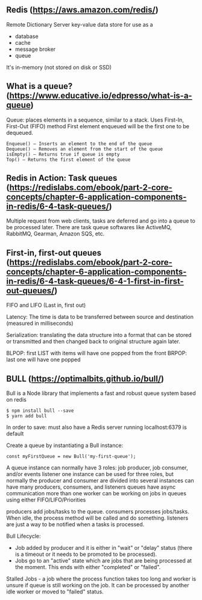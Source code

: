 ## Redis (https://aws.amazon.com/redis/)

Remote Dictionary Server
key-value data store for use as a 
  <ul>
  <li>database
  <li>cache
  <li>message broker
  <li>queue
  </ul>

It's in-memory (not stored on disk or SSD)

## What is a queue? (https://www.educative.io/edpresso/what-is-a-queue)

Queue: places elements in a sequence, similar to a stack.
Uses First-In, First-Out (FIFO) method
First element enqueued will be the first one to be dequeued.

    Enqueue() — Inserts an element to the end of the queue
    Dequeue() — Removes an element from the start of the queue
    isEmpty() — Returns true if queue is empty
    Top() — Returns the first element of the queue

## Redis in Action: Task queues (https://redislabs.com/ebook/part-2-core-concepts/chapter-6-application-components-in-redis/6-4-task-queues/)

Multiple request from web clients, tasks are deferred and go into a queue to be processed later.
There are task queue softwares like ActiveMQ, RabbitMQ, Gearman, Amazon SQS, etc.

## First-in, first-out queues (https://redislabs.com/ebook/part-2-core-concepts/chapter-6-application-components-in-redis/6-4-task-queues/6-4-1-first-in-first-out-queues/)

FIFO and LIFO (Last in, first out)

Latency: The time is data to be transferred between source and destination (measured in milliseconds)

Serialization: translating the data structure into a format that can be stored or transmitted and then changed back to original structure again later.

BLPOP: first LIST with items will have one popped from the front
BRPOP: last one will have one popped

## BULL (https://optimalbits.github.io/bull/)

Bull is a Node library that implements a fast and robust queue system based on redis

    $ npm install bull --save
    $ yarn add bull

In order to save: must also have a Redis server running
localhost:6379 is default

Create a queue by instantiating a Bull instance:

    const myFirstQueue = new Bull('my-first-queue');

A queue instance can normally have 3 roles: job producer, job consumer, and/or events listener
one instance can be used for three roles, but normally the producer and consumer are divided into several instances
can have many producers, consumers, and listeners
queues have async communication
more than one worker can be working on jobs in queues using either FIFO/LIFO/Priorities

producers add jobs/tasks to the queue.
consumers processes jobs/tasks. When idle, the process method will be called and do something.
listeners are just a way to be notified when a tasks is processed.

Bull Lifecycle: 
<ul>
<li>Job added by producer and it is either in "wait" or "delay" status (there is a timeout or it needs to be promoted to be processed).
<li>Jobs go to an "active" state which are jobs that are being processed at the moment. This ends with either "completed" or "failed".
</ul>

Stalled Jobs - a job where the process function takes too long and worker is unsure if queue is still working on the job. It can be processed by another idle worker or moved to "failed" status.

